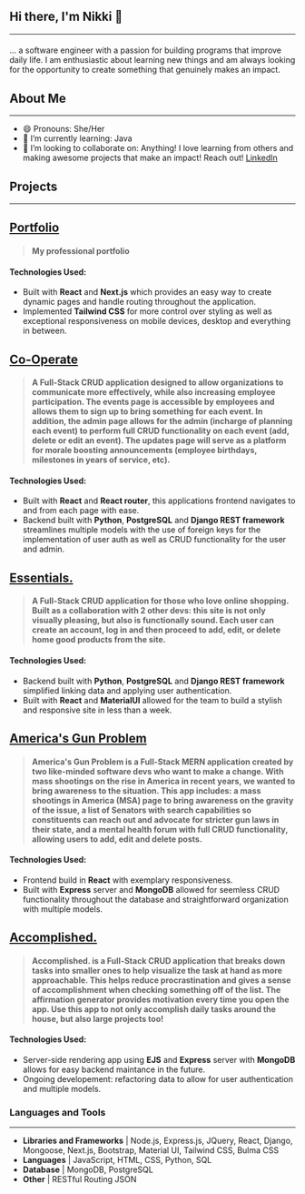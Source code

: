 ## Hi there, I'm Nikki  👋
---
#### 
... a software engineer with a passion for building programs that improve daily life. I am enthusiastic about learning new things and am always looking for the opportunity to create something that genuinely makes an impact.

## About Me
---
* 😄 Pronouns: She/Her
* 🌱 I’m currently learning: Java
* 👯 I’m looking to collaborate on: Anything! I love learning from others and making awesome projects that make an impact! Reach out! [LinkedIn](https://www.linkedin.com/in/nikki-calamia/)


## Projects 
---
## [Portfolio](https://nikkicalamia.herokuapp.com/)
> #### My professional portfolio

#### Technologies Used:
* Built with **React** and **Next.js** which provides an easy way to create dynamic pages and handle routing throughout the application.  
* Implemented **Tailwind CSS** for more control over styling as well as exceptional responsiveness on mobile devices, desktop and everything in between.

## [Co-Operate](https://co-operate-frontend.herokuapp.com/)
> #### A Full-Stack CRUD application designed to allow organizations to communicate more effectively, while also increasing employee participation. The events page is accessible by employees and allows them to sign up to bring something for each event. In addition, the admin page allows for the admin (incharge of planning each event) to perform full CRUD functionality on each event (add, delete or edit an event). The updates page will serve as a platform for morale boosting announcements (employee birthdays, milestones in years of service, etc).

#### Technologies Used:
* Built with **React** and **React router**, this applications frontend navigates to and from each page with ease.
* Backend built with **Python**, **PostgreSQL** and **Django REST framework** streamlines multiple models with the use of foreign keys for the implementation of user auth as well as CRUD functionality for the user and admin.


## [Essentials.](https://homegoods-store.herokuapp.com/)
> #### A Full-Stack CRUD application for those who love online shopping. Built as a collaboration with 2 other devs: this site is not only visually pleasing, but also is functionally sound. Each user can create an account, log in and then proceed to add, edit, or delete home good products from the site.

#### Technologies Used:
* Backend built with **Python**, **PostgreSQL** and **Django REST framework** simplified linking data and applying user authentication.
* Built with **React** and **MaterialUI** allowed for the team to build a stylish and responsive site in less than a week.


## [America's Gun Problem](https://americas-gun-problem.herokuapp.com/)
> #### America's Gun Problem is a Full-Stack MERN application created by two like-minded software devs who want to make a change. With mass shootings on the rise in America in recent years, we wanted to bring awareness to the situation. This app includes: a mass shootings in America (MSA) page to bring awareness on the gravity of the issue, a list of Senators with search capabilities so constituents can reach out and advocate for stricter gun laws in their state, and a mental health forum with full CRUD functionality, allowing users to add, edit and delete posts.
#### Technologies Used: 
* Frontend build in **React** with exemplary responsiveness.
* Built with **Express** server and **MongoDB** allowed for seemless CRUD functionality throughout the database and straightforward organization with multiple models. 


## [Accomplished.](https://accomplished-to-do-app.herokuapp.com/to-do)
> #### Accomplished. is a Full-Stack CRUD application that breaks down tasks into smaller ones to help visualize the task at hand as more approachable. This helps reduce procrastination and gives a sense of accomplishment when checking something off of the list. The affirmation generator provides motivation every time you open the app. Use this app to not only accomplish daily tasks around the house, but also large projects too!
#### Technologies Used:
* Server-side rendering app using **EJS** and **Express** server with **MongoDB** allows for easy backend maintance in the future. 
* Ongoing developement: refactoring data to allow for user authentication and multiple models. 



### Languages and Tools 
---
- **Libraries and Frameworks** | Node.js, Express.js, JQuery, React, Django, Mongoose, Next.js, Bootstrap, Material UI, Tailwind CSS, Bulma CSS
- **Languages** | JavaScript, HTML, CSS, Python, SQL
- **Database** | MongoDB, PostgreSQL
- **Other** | RESTful Routing JSON


